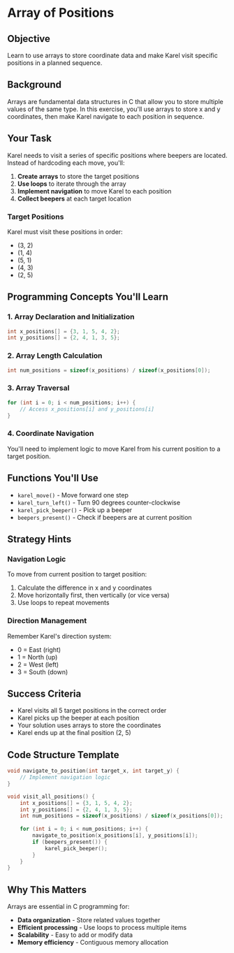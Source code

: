 # Array of Positions

## Objective
Learn to use arrays to store coordinate data and make Karel visit specific positions in a planned sequence.

## Background
Arrays are fundamental data structures in C that allow you to store multiple values of the same type. In this exercise, you'll use arrays to store x and y coordinates, then make Karel navigate to each position in sequence.

## Your Task
Karel needs to visit a series of specific positions where beepers are located. Instead of hardcoding each move, you'll:

1. **Create arrays** to store the target positions
2. **Use loops** to iterate through the array
3. **Implement navigation** to move Karel to each position
4. **Collect beepers** at each target location

### Target Positions
Karel must visit these positions in order:
- (3, 2)
- (1, 4) 
- (5, 1)
- (4, 3)
- (2, 5)

## Programming Concepts You'll Learn

### 1. Array Declaration and Initialization
```c
int x_positions[] = {3, 1, 5, 4, 2};
int y_positions[] = {2, 4, 1, 3, 5};
```

### 2. Array Length Calculation
```c
int num_positions = sizeof(x_positions) / sizeof(x_positions[0]);
```

### 3. Array Traversal
```c
for (int i = 0; i < num_positions; i++) {
    // Access x_positions[i] and y_positions[i]
}
```

### 4. Coordinate Navigation
You'll need to implement logic to move Karel from his current position to a target position.

## Functions You'll Use
- `karel_move()` - Move forward one step
- `karel_turn_left()` - Turn 90 degrees counter-clockwise
- `karel_pick_beeper()` - Pick up a beeper
- `beepers_present()` - Check if beepers are at current position

## Strategy Hints

### Navigation Logic
To move from current position to target position:
1. Calculate the difference in x and y coordinates
2. Move horizontally first, then vertically (or vice versa)
3. Use loops to repeat movements

### Direction Management
Remember Karel's direction system:
- 0 = East (right)
- 1 = North (up) 
- 2 = West (left)
- 3 = South (down)

## Success Criteria
- Karel visits all 5 target positions in the correct order
- Karel picks up the beeper at each position
- Your solution uses arrays to store the coordinates
- Karel ends up at the final position (2, 5)

## Code Structure Template
```c
void navigate_to_position(int target_x, int target_y) {
    // Implement navigation logic
}

void visit_all_positions() {
    int x_positions[] = {3, 1, 5, 4, 2};
    int y_positions[] = {2, 4, 1, 3, 5};
    int num_positions = sizeof(x_positions) / sizeof(x_positions[0]);
    
    for (int i = 0; i < num_positions; i++) {
        navigate_to_position(x_positions[i], y_positions[i]);
        if (beepers_present()) {
            karel_pick_beeper();
        }
    }
}
```

## Why This Matters
Arrays are essential in C programming for:
- **Data organization** - Store related values together
- **Efficient processing** - Use loops to process multiple items
- **Scalability** - Easy to add or modify data
- **Memory efficiency** - Contiguous memory allocation
